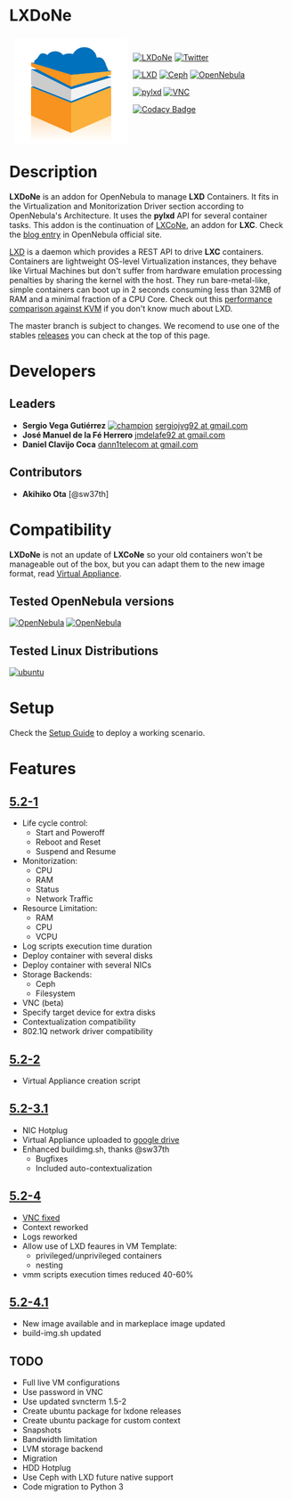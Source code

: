 # LXDoNe

<a href="https://github.com/OpenNebula/addon-lxdone"><img src="picts/LXDoNe-logo-final.png" align="left" hspace="10" vspace="6"></a>

<br />

[![LXDoNe](https://img.shields.io/badge/release-5.2--4.1-3c97f3.svg?style=flat-square)](https://github.com/OpenNebula/addon-lxdone/releases)
[![Twitter](https://img.shields.io/twitter/url/http/shields.io.svg?style=social)](https://twitter.com/intent/tweet?text=I%20want%20freedom.%20I%20want%20efficiency.%20Faster%20private%20clouds%20for%20everyone.%20%23LXDoNe%20%2B%20%40opennebula%20%3D%20performance%20⚡️%20https%3A%2F%2Fgithub.com/OpenNebula/addon-lxdone%2F&source=webclient)

[![LXD](https://img.shields.io/badge/lxd-LTS-orange.svg?style=flat-square)](https://linuxcontainers.org/lxd/)
[![Ceph](https://img.shields.io/badge/ceph-LTS-red.svg?style=flat-square)](https://ceph.com)
[![OpenNebula](https://img.shields.io/badge/one-5.2.1-blue.svg?style=flat-square)](https://opennebula.org)

[![pylxd](https://img.shields.io/badge/pylxd-2.0.5-brightgreen.svg?style=flat-square)](https://pylxd.readthedocs.io/en/stable/)
[![VNC](https://img.shields.io/badge/svncterm-1.2-yellow.svg?style=flat-square)](https://github.com/dealfonso/svncterm)

[![Codacy Badge](https://api.codacy.com/project/badge/Grade/d691613459d443a6861438a8319daa1d)](https://www.codacy.com/app/LXDoNe/addon-lxdone?utm_source=github.com&amp;utm_medium=referral&amp;utm_content=OpenNebula/addon-lxdone&amp;utm_campaign=Badge_Grade)

<br />
<br />

# Description

**LXDoNe** is an addon for OpenNebula to manage **LXD** Containers. It fits in the Virtualization and Monitorization Driver section according to OpenNebula's Architecture. It uses the **pylxd** API for several container tasks. This addon is the continuation of [LXCoNe](https://github.com/OpenNebula/addon-lxcone/), an addon for **LXC**. Check the [blog entry](https://opennebula.org/lxdone-lightweight-virtualization-for-opennebula/) in OpenNebula official site.

[LXD](https://linuxcontainers.org/lxd/) is a daemon which provides a REST API to drive **LXC** containers. Containers are lightweight OS-level Virtualization instances, they behave like Virtual Machines but don't suffer from hardware emulation processing penalties by sharing the kernel with the host. They run bare-metal-like, simple containers can boot up in 2 seconds consuming less than 32MB of RAM and a minimal fraction of a CPU Core. Check out this [performance comparison against KVM](https://insights.ubuntu.com/2015/05/18/lxd-crushes-kvm-in-density-and-speed/) if you don't know much about LXD.

The master branch is subject to changes. We recomend to use one of the stables [releases](https://github.com/OpenNebula/addon-lxcone/releases) you can check at the top of this page.

# Developers

## Leaders
- **Sergio Vega Gutiérrez** [![champion](https://img.shields.io/badge/one-champion-blue.svg?style=flat-square)](https://opennebula.org/community/community-champions/) [sergiojvg92 at gmail.com](mailto:sergiojvg92@gmail.com?subject=LXDoNe)
- **José Manuel de la Fé Herrero** [jmdelafe92 at gmail.com](mailto:jmdelafe92@gmail.com?subject=LXDoNe)
- **Daniel Clavijo Coca** [dann1telecom at gmail.com](mailto:dann1telecom@gmail.com?subject=LXDoNe)

## Contributors
- **Akihiko Ota**     [@sw37th]

# Compatibility
**LXDoNe** is not an update of **LXCoNe** so your old containers won't be manageable out of the box, but you can  adapt them to the new image format, read [Virtual Appliance](Image.md).

## Tested OpenNebula versions
[![OpenNebula](https://img.shields.io/badge/one-5.2.1-blue.svg?style=flat-square)](https://opennebula.org)
[![OpenNebula](https://img.shields.io/badge/one-5.2.0-blue.svg?style=flat-square)](https://opennebula.org)

## Tested Linux Distributions
[![ubuntu](https://img.shields.io/badge/ubuntu-1604-orange.svg?style=flat-square)](https://ubuntu.com)

# Setup
Check the [Setup Guide](Setup.md)  to deploy a working scenario.

# Features
## [5.2-1](https://github.com/OpenNebula/addon-lxdone/releases/tag/v5.2-1)
- Life cycle control:
    - Start and Poweroff
    - Reboot and Reset
    - Suspend and Resume
- Monitorization:
    - CPU
    - RAM
    - Status
    - Network Traffic
- Resource Limitation:
    - RAM
    - CPU
    - VCPU
- Log scripts execution time duration
- Deploy container with several disks
- Deploy container with several NICs
- Storage Backends:
    - Ceph
    - Filesystem
- VNC (beta)
- Specify target device for extra disks
- Contextualization compatibility
- 802.1Q network driver compatibility

## [5.2-2](https://github.com/OpenNebula/addon-lxdone/releases/tag/v5.2-2)
- Virtual Appliance creation script

## [5.2-3.1](https://github.com/OpenNebula/addon-lxdone/releases/tag/v5.2-3.1)
- NIC Hotplug
- Virtual Appliance uploaded to [google drive](https://drive.google.com/uc?export=download&confirm=FkpQ&id=0B97YSqohwcQ0bTFRUE5RMmphT1U)
- Enhanced buildimg.sh, thanks @sw37th
    + Bugfixes
    + Included auto-contextualization

## [5.2-4](https://github.com/OpenNebula/addon-lxdone/releases/tag/v5.2-4)
- [VNC fixed](https://github.com/OpenNebula/addon-lxdone/issues/6)
- Context reworked
- Logs reworked
- Allow use of LXD feaures in VM Template:
    - privileged/unprivileged containers
    - nesting
- vmm scripts execution times reduced 40-60% 

## [5.2-4.1]()
- New image available and in markeplace image updated
- build-img.sh updated

## TODO
- Full live VM configurations 
- Use password in VNC
- Use updated svncterm 1.5-2
- Create ubuntu package for lxdone releases
- Create ubuntu package for custom context
- Snapshots
- Bandwidth limitation
- LVM storage backend
- Migration
- HDD Hotplug
- Use Ceph with LXD future native support
- Code migration to Python 3
